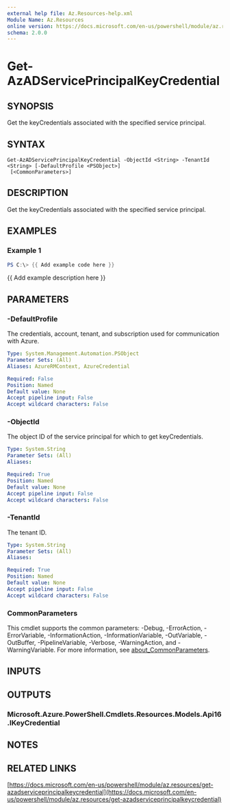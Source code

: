 ```yaml
---
external help file: Az.Resources-help.xml
Module Name: Az.Resources
online version: https://docs.microsoft.com/en-us/powershell/module/az.resources/get-azadserviceprincipalkeycredential
schema: 2.0.0
---
```


# Get-AzADServicePrincipalKeyCredential

## SYNOPSIS
Get the keyCredentials associated with the specified service principal.

## SYNTAX

```
Get-AzADServicePrincipalKeyCredential -ObjectId <String> -TenantId <String> [-DefaultProfile <PSObject>]
 [<CommonParameters>]
```

## DESCRIPTION
Get the keyCredentials associated with the specified service principal.

## EXAMPLES

### Example 1
```powershell
PS C:\> {{ Add example code here }}
```

{{ Add example description here }}

## PARAMETERS

### -DefaultProfile
The credentials, account, tenant, and subscription used for communication with Azure.

```yaml
Type: System.Management.Automation.PSObject
Parameter Sets: (All)
Aliases: AzureRMContext, AzureCredential

Required: False
Position: Named
Default value: None
Accept pipeline input: False
Accept wildcard characters: False
```

### -ObjectId
The object ID of the service principal for which to get keyCredentials.

```yaml
Type: System.String
Parameter Sets: (All)
Aliases:

Required: True
Position: Named
Default value: None
Accept pipeline input: False
Accept wildcard characters: False
```

### -TenantId
The tenant ID.

```yaml
Type: System.String
Parameter Sets: (All)
Aliases:

Required: True
Position: Named
Default value: None
Accept pipeline input: False
Accept wildcard characters: False
```

### CommonParameters
This cmdlet supports the common parameters: -Debug, -ErrorAction, -ErrorVariable, -InformationAction, -InformationVariable, -OutVariable, -OutBuffer, -PipelineVariable, -Verbose, -WarningAction, and -WarningVariable. For more information, see [about_CommonParameters](http://go.microsoft.com/fwlink/?LinkID=113216).

## INPUTS

## OUTPUTS

### Microsoft.Azure.PowerShell.Cmdlets.Resources.Models.Api16.IKeyCredential
## NOTES

## RELATED LINKS

[https://docs.microsoft.com/en-us/powershell/module/az.resources/get-azadserviceprincipalkeycredential](https://docs.microsoft.com/en-us/powershell/module/az.resources/get-azadserviceprincipalkeycredential)

